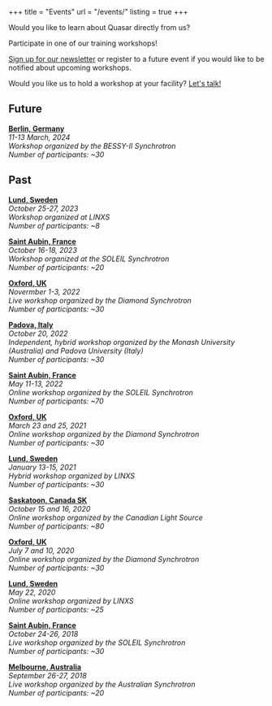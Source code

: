 +++
title = "Events"
url = "/events/"
listing = true
+++

Would you like to learn about Quasar directly from us? 

Participate in one of our training workshops!

[Sign up for our newsletter](/contact/#newsletter) or register to a future event if you would like to be notified about upcoming workshops.

Would you like us to hold a workshop at your facility? [Let's talk!](/contact/#formspree) 

## Future

__[Berlin, Germany](https://www.helmholtz-berlin.de/veranstaltungen/bessy-ii-infrared-data-analysis-training-quasar/)__  
_11-13 March, 2024  
Workshop organized by the BESSY-II Synchrotron  
Number of participants: ~30_

## Past

__[Lund, Sweden](https://x.com/LINXS_Sweden/status/1717853313285136391?s=20https://x.com/LINXS_Sweden/status/1717853313285136391?s=20)__  
_October 25-27, 2023  
Workshop organized at LINXS  
Number of participants: ~8_

__[Saint Aubin, France](https://indico.synchrotron-soleil.fr/event/61/)__  
_October 16-18, 2023  
Workshop organized at the SOLEIL Synchrotron  
Number of participants: ~20_

__[Oxford, UK](https://www.diamond.ac.uk/Home/Events/2022/Infrared-microspectroscopy-analysis-training---QUASAR-software0.html)__  
_Novermber 1-3, 2022  
Live workshop organized by the Diamond Synchrotron  
Number of participants: ~30_

__[Padova, Italy](https://www.dpss.unipd.it/nirs-practical-applications)__  
_October 20, 2022  
Independent, hybrid workshop organized by the Monash University (Australia) and Padova University (Italy)  
Number of participants: ~30_

__[Saint Aubin, France](https://www.synchrotron-soleil.fr/en/events/stat-ir-6)__  
_May 11-13, 2022  
Online workshop organized by the SOLEIL Synchrotron  
Number of participants: ~70_

__[Oxford, UK](https://www.diamond.ac.uk/Home/Events/2021/Advanced-Infrared-microspectroscopy-analysis-training---QUASAR-software.html)__  
_March 23 and 25, 2021  
Online workshop organized by the Diamond Synchrotron  
Number of participants: ~30_

__[Lund, Sweden](https://indico.linxs.lu.se/event/165/)__  
_January 13-15, 2021  
Hybrid workshop organized by LINXS  
Number of participants: ~30_

__[Saskatoon, Canada SK](https://midir.lightsource.ca/quasar-workshop-2020/)__  
_October 15 and 16, 2020  
Online workshop organized by the Canadian Light Source  
Number of participants: ~80_

__[Oxford, UK](https://twitter.com/DiamondLightSou/status/1281636643137560576)__  
_July 7 and 10, 2020  
Online workshop organized by the Diamond Synchrotron  
Number of participants: ~30_

__[Lund, Sweden](https://www.linxs.se/events/2020/5/22/linxs-event-online-lecture-user-friendly-analysis-of-spectroscopy-data-with-quasar-multivariate-statistics-and-machine-learning)__  
_May 22, 2020  
Online workshop organized by LINXS  
Number of participants: ~25_

__[Saint Aubin, France](https://www.synchrotron-soleil.fr/en/events/school-statir-2018)__  
_October 24-26, 2018  
Live workshop organized by the SOLEIL Synchrotron  
Number of participants: ~30_

__[Melbourne, Australia](https://events01.synchrotron.org.au/event/91/timetable/?view=standard_inline_minutes)__  
_September 26-27, 2018  
Live workshop organized by the Australian Synchrotron  
Number of participants: ~20_

